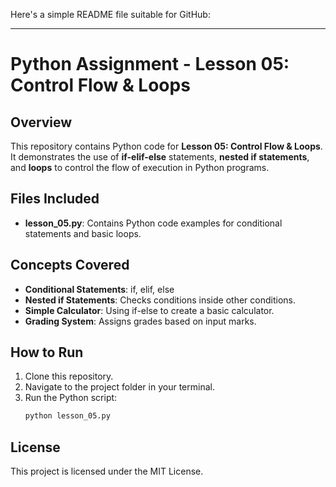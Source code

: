 Here's a simple README file suitable for GitHub:

---

# Python Assignment - Lesson 05: Control Flow & Loops

## Overview
This repository contains Python code for **Lesson 05: Control Flow & Loops**. It demonstrates the use of **if-elif-else** statements, **nested if statements**, and **loops** to control the flow of execution in Python programs.

## Files Included
- **lesson_05.py**: Contains Python code examples for conditional statements and basic loops.
  
## Concepts Covered
- **Conditional Statements**: if, elif, else
- **Nested if Statements**: Checks conditions inside other conditions.
- **Simple Calculator**: Using if-else to create a basic calculator.
- **Grading System**: Assigns grades based on input marks.
  
## How to Run
1. Clone this repository.
2. Navigate to the project folder in your terminal.
3. Run the Python script:
   ```bash
   python lesson_05.py
   ```

## License
This project is licensed under the MIT License.
